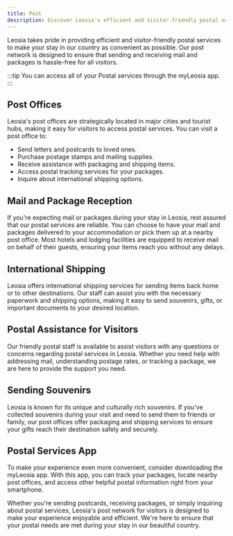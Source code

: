 ```yaml
---
title: Post
description: Discover Leosia's efficient and visitor-friendly postal services.
---
```


Leosia takes pride in providing efficient and visitor-friendly postal services to make your stay in our country as convenient as possible. Our post network is designed to ensure that sending and receiving mail and packages is hassle-free for all visitors.

:::tip
You can access all of your Postal services through the myLeosia app.
:::

## Post Offices

Leosia's post offices are strategically located in major cities and tourist hubs, making it easy for visitors to access postal services. You can visit a post office to:

- Send letters and postcards to loved ones.
- Purchase postage stamps and mailing supplies.
- Receive assistance with packaging and shipping items.
- Access postal tracking services for your packages.
- Inquire about international shipping options.

## Mail and Package Reception

If you're expecting mail or packages during your stay in Leosia, rest assured that our postal services are reliable. You can choose to have your mail and packages delivered to your accommodation or pick them up at a nearby post office. Most hotels and lodging facilities are equipped to receive mail on behalf of their guests, ensuring your items reach you without any delays.

## International Shipping

Leosia offers international shipping services for sending items back home or to other destinations. Our staff can assist you with the necessary paperwork and shipping options, making it easy to send souvenirs, gifts, or important documents to your desired location.

## Postal Assistance for Visitors

Our friendly postal staff is available to assist visitors with any questions or concerns regarding postal services in Leosia. Whether you need help with addressing mail, understanding postage rates, or tracking a package, we are here to provide the support you need.

## Sending Souvenirs

Leosia is known for its unique and culturally rich souvenirs. If you've collected souvenirs during your visit and need to send them to friends or family, our post offices offer packaging and shipping services to ensure your gifts reach their destination safely and securely.

## Postal Services App

To make your experience even more convenient, consider downloading the myLeosia app. With this app, you can track your packages, locate nearby post offices, and access other helpful postal information right from your smartphone.

Whether you're sending postcards, receiving packages, or simply inquiring about postal services, Leosia's post network for visitors is designed to make your experience enjoyable and efficient. We're here to ensure that your postal needs are met during your stay in our beautiful country.
